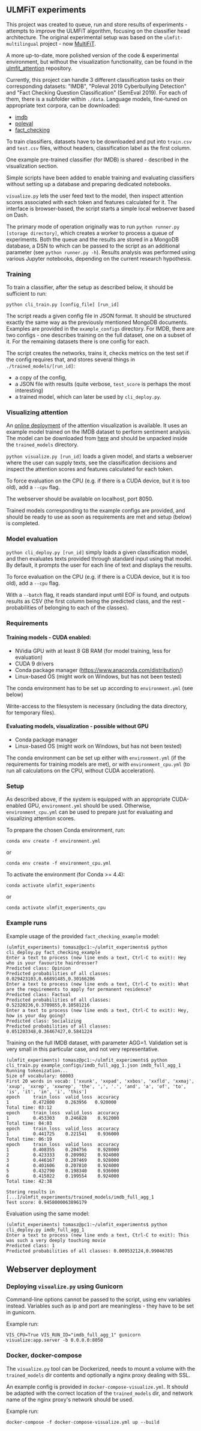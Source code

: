 ## ULMFiT experiments

This project was created to queue, run and store results of experiments -
attempts to improve the ULMFiT algorithm, focusing on the classifier head
architecture. The original experimental setup was based on the 
`ulmfit-multilingual` project - now [MultiFiT](https://github.com/n-waves/multifit).

A more up-to-date, more polished version of the code & experimental environment, 
but without the visualization functionality, can be found in the 
[ulmfit_attention](https://github.com/tpietruszka/ulmfit_attention)
repository.

Currently, this project can handle 3 different classification tasks on their
corresponding datasets: "IMDB", "Poleval 2019 Cyberbullying Detection" and "Fact
Checking Question Classification" (SemEval 2019). For each of them, there is a subfolder within
`./data`. Language models, fine-tuned on appropriate text corpora, can be downloaded:

- [imdb](https://static.purecode.pl/ulmfit_experiments/data/imdb.tar.xz)
- [poleval](https://static.purecode.pl/ulmfit_experiments/data/poleval.tar.xz)
- [fact_checking](https://static.purecode.pl/ulmfit_experiments/data/fact_checking.tar.xz)

To train classifiers, datasets have to be downloaded and put into `train.csv` 
and `test.csv` files, without headers, classification label as the first column.

One example pre-trained classifier (for IMDB) is shared - described in the visualization section. 

Simple scripts have been added to enable training and evaluating classifiers
without setting up a database and preparing dedicated notebooks.

`visualize.py` lets the user feed text to the model, then inspect attention
scores associated with each token and features calculated for it. The interface
is browser-based, the script starts a simple local webserver based on Dash.


The primary mode of operation originally was to run
`python runner.py [storage directory]`, which creates a worker to process a
queue of experiments. Both the queue and the results are stored in a MongoDB
database, a DSN to which can be passed to the script as an additional parameter
(see `python runner.py -h`). Results analysis was performed using various
Jupyter notebooks, depending on the current research hypothesis.



### Training
To train a classifier, after the setup as described below,
it should be sufficient to run:
```
python cli_train.py [config_file] [run_id]
```
The script reads a given config file in JSON format. It should be structured
exactly the same way as the previously mentioned MongoDB documents. Examples are
provided in the `example_configs` directory. For IMDB, there are two configs -
one describes training on the full dataset, one on a subset of it. For the
remaining datasets there is one config for each.

The script creates the networks, trains it, checks metrics on the test set if
the config requires that, and stores several things in
`./trained_models/[run_id]`:

- a copy of the config,
- a JSON file with results (quite verbose, `test_score` is perhaps the most
  interesting)
- a trained model, which can later be used by `cli_deploy.py`.

### Visualizing attention
An [online deployment](https://ulmfit.purecode.pl) of the attention visualization
is available. It uses an example model trained on the IMDB dataset to perform 
sentiment analysis. The model can be downloaded from 
[here](https://static.purecode.pl/ulmfit_experiments/trained_models/imdb_full_agg_1.tar.xz)
and should be unpacked inside the `trained_models` directory.

`python visualize.py [run_id]` loads a given model, and starts a webserver where
the user can supply texts, see the classification decisions and inspect
the attention scores and features calculated for each token.

To force evaluation on the CPU (e.g. if there is a CUDA device, but it is too
old), add a `--cpu` flag.

The webserver should be available on localhost, port 8050.

Trained models corresponding to the example configs are provided, and should be
ready to use as soon as requirements are met and setup (below) is completed.

### Model evaluation

`python cli_deploy.py [run_id]` simply loads a given classification model, and
then evaluates texts provided through standard input using that model. By
default, it prompts the user for each line of text and displays the results.

To force evaluation on the CPU (e.g. if there is a CUDA device, but it is too
old), add a `--cpu` flag.

With a `--batch` flag, it reads standard input until EOF is found, and outputs
results as CSV (the first column being the predicted class, and the rest -
  probabilities of belonging to each of the classes).

### Requirements
#### Training models - CUDA enabled:

- NVidia GPU with at least 8 GB RAM (for model training, less for evaluation)
- CUDA 9 drivers
- Conda package manager (https://www.anaconda.com/distribution/)
- Linux-based OS (might work on Windows, but has not been tested)

The conda environment has to be set up according to `environment.yml` (see below)

Write-access to the filesystem is necessary (including the data directory, for temporary files).
#### Evaluating models, visualization - possible without GPU

- Conda package manager
- Linux-based OS (might work on Windows, but has not been tested)

The conda environment can be set up either with `environment.yml`
(if the requirements for training models are met), or with `environment_cpu.yml`
(to run all calculations on the CPU, without CUDA acceleration).


### Setup
As described above, if the system is equipped with an appropriate CUDA-enabled
GPU, `environment.yml` should be used. Otherwise, `environment_cpu.yml` can
be used to prepare just for evaluating and visualizing attention scores.

To prepare the chosen Conda environment, run:
```
conda env create -f environment.yml
```
or
```
conda env create -f environment_cpu.yml
```


To activate the environment (for Conda >= 4.4):
```
conda activate ulmfit_experiments
```
or
```
conda activate ulmfit_experiments_cpu
```
### Example runs
Example usage of the provided `fact_checking_example` model:
```
(ulmfit_experiments) tomasz@pc1:~/ulmfit_experiments$ python cli_deploy.py fact_checking_example
Enter a text to process (new line ends a text, Ctrl-C to exit): Hey who is your favourite hairdresser?                                           
Predicted class: Opinion
Predicted probabilities of all classes: 0.029423103,0.66891485,0.30166206
Enter a text to process (new line ends a text, Ctrl-C to exit): What are the requirements to apply for permanent residence?
Predicted class: Factual
Predicted probabilities of all classes: 0.52320236,0.3709855,0.10581216
Enter a text to process (new line ends a text, Ctrl-C to exit): Hey, how is your day going?
Predicted class: Socializing
Predicted probabilities of all classes: 0.051203348,0.36467427,0.5841224
```

Training on the full IMDB dataset, with parameter AGG=1. Validation set is very small in this particular case, and not very representative.
```
(ulmfit_experiments) tomasz@pc1:~/ulmfit_experiments$ python cli_train.py example_configs/imdb_full_agg_1.json imdb_full_agg_1
Running tokenization...
Size of vocabulary: 60003                                                                                                                        
First 20 words in vocab: ['xxunk', 'xxpad', 'xxbos', 'xxfld', 'xxmaj', 'xxup', 'xxrep', 'xxwrep', 'the', ',', '.', 'and', 'a', 'of', 'to', 'is', 'it', 'in', 'i', 'this']
epoch     train_loss  valid_loss  accuracy
1         0.472800    0.263956   0.920000                                      
Total time: 03:12
epoch     train_loss  valid_loss  accuracy
1         0.453303    0.246828    0.912000
Total time: 04:03
epoch     train_loss  valid_loss  accuracy
1         0.441725    0.221541    0.936000
Total time: 06:19
epoch     train_loss  valid_loss  accuracy
1         0.408355    0.204756    0.928000
2         0.423333    0.209902    0.924000
3         0.446167    0.207469    0.928000
4         0.401606    0.207810    0.924000
5         0.432790    0.198340    0.936000
6         0.415022    0.199554    0.924000
Total time: 42:38

Storing results in [...]/ulmfit_experiments/trained_models/imdb_full_agg_1
Test score: 0.9458000063896179
```
Evaluation using the same model:
```
(ulmfit_experiments) tomasz@pc1:~/ulmfit_experiments$ python cli_deploy.py imdb_full_agg_1
Enter a text to process (new line ends a text, Ctrl-C to exit): This was such a very deeply touching movie                                       
Predicted class: 1
Predicted probabilities of all classes: 0.009532124,0.99046785
```

## Webserver deployment

### Deploying `visualize.py` using Gunicorn

Command-line options cannot be passed to the script, using env variables instead.
Variables such as ip and port are meaningless - they have to be set in gunicorn.

Example run:

```
VIS_CPU=True VIS_RUN_ID="imdb_full_agg_1" gunicorn visualize:app.server -b 0.0.0.0:8050
```

### Docker, docker-compose

The `visualize.py` tool can be Dockerized, needs to mount a volume with the
`trained_models` dir contents and optionally a nginx proxy dealing with SSL.

An example config is provided in `docker-compose-visualize.yml`.
It should be adapted with the correct location of the `trained_models` dir,
and network name of the nginx proxy's network should be used.

Example run:
```
docker-compose -f docker-compose-visualize.yml up --build
```
